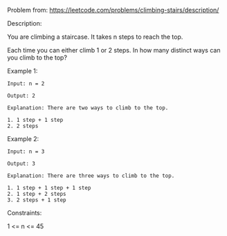 Problem from: https://leetcode.com/problems/climbing-stairs/description/

Description:

You are climbing a staircase. It takes n steps to reach the top.

Each time you can either climb 1 or 2 steps. In how many distinct ways can you climb to the top?

Example 1:

    Input: n = 2

    Output: 2

    Explanation: There are two ways to climb to the top.

    1. 1 step + 1 step
    2. 2 steps

Example 2:

    Input: n = 3

    Output: 3

    Explanation: There are three ways to climb to the top.
    
    1. 1 step + 1 step + 1 step
    2. 1 step + 2 steps
    3. 2 steps + 1 step
 

Constraints:

1 <= n <= 45